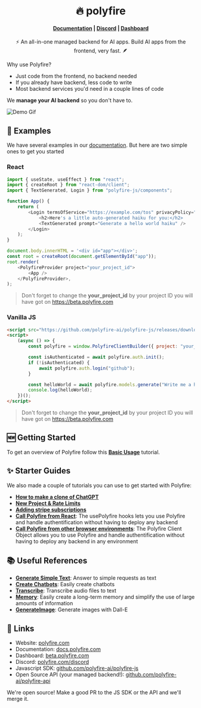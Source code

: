 <h1 align="center">🔥 polyfire</h1>

<h4 align="center">
    <a href="https://docs.polyfire.com">Documentation</a> |
    <a href="https://www.polyfire.com/discord">Discord</a> |  <a href="https://beta.polyfire.com">Dashboard</a>
</h4>

<p align="center">⚡ An all-in-one managed backend for AI apps. Build AI apps from the frontend, very fast. 🪶</p>

Why use Polyfire?

-   Just code from the frontend, no backend needed
-   If you already have backend, less code to write
-   Most backend services you'd need in a couple lines of code

We **manage your AI backend** so you don't have to.

![Demo Gif](https://files.readme.io/7442014-demo.gif)

## 🧰 Examples

We have several examples in our [documentation](https://docs.polyfire.com/). But here are two simple ones to get you started

### React

```js
import { useState, useEffect } from "react";
import { createRoot } from "react-dom/client";
import { TextGenerated, Login } from "polyfire-js/components";

function App() {
    return (
        <Login termsOfService="https://example.com/tos" privacyPolicy="https://example.com/privacy">
            <h2>Here's a little auto-generated haiku for you:</h2>
            <TextGenerated prompt="Generate a hello world haiku" />
        </Login>
    );
}

document.body.innerHTML = '<div id="app"></div>';
const root = createRoot(document.getElementById("app"));
root.render(
    <PolyfireProvider project="your_project_id">
        <App />
    </PolyfireProvider>,
);
```

> Don't forget to change the **your_project_id** by your project ID you will have got on https://beta.polyfire.com

### Vanilla JS

```html
<script src="https://github.com/polyfire-ai/polyfire-js/releases/download/0.2.7/polyfire-min-0.2.7.js"></script>
<script>
    (async () => {
        const polyfire = window.PolyfireClientBuilder({ project: "your_project_id" });

        const isAuthenticated = await polyfire.auth.init();
        if (!isAuthenticated) {
            await polyfire.auth.login("github");
        }

        const helloWorld = await polyfire.models.generate("Write me a hello world haiku");
        console.log(helloWorld);
    })();
</script>
```

> Don't forget to change the **your_project_id** by your project ID you will have got on https://beta.polyfire.com

## 🆕 Getting Started

To get an overview of Polyfire follow this **[Basic Usage](https://docs.polyfire.com/docs/basic-usage)** tutorial.

## ✨ Starter Guides

We also made a couple of tutorials you can use to get started with Polyfire:

-   **[How to make a clone of ChatGPT](https://docs.polyfire.com/docs/chatgpt-clone)**
-   **[New Project & Rate Limits](https://docs.polyfire.com/docs/new-project-rate-limit)**
-   **[Adding stripe subscriptions](https://docs.polyfire.com/docs/react-stripe-subscriptions)**
-   **[Call Polyfire from React](https://docs.polyfire.com/docs/usepolyfire)**: The usePolyfire hooks lets you use Polyfire and handle authentification without having to deploy any backend
-   **[Call Polyfire from other browser environments](https://docs.polyfire.com/docs/javascript)**: The Polyfire Client Object allows you to use Polyfire and handle authentification without having to deploy any backend in any environment

## 📚 Useful References

-   **[Generate Simple Text](https://docs.polyfire.com/reference/generate)**: Answer to simple requests as text
-   **[Create Chatbots](https://docs.polyfire.com/reference/chats)**: Easily create chatbots
-   **[Transcribe](https://docs.polyfire.com/reference/transcribe)**: Transcribe audio files to text
-   **[Memory](https://docs.polyfire.com/reference/embeddings)**: Easily create a long-term memory and simplify the use of large amounts of information
-   **[GenerateImage](https://docs.polyfire.com/reference/generate-image)**: Generate images with Dall-E

## 🔗 Links

-   Website: [polyfire.com](https://www.polyfire.com)
-   Documentation: [docs.polyfire.com](https://docs.polyfire.com)
-   Dashboard: [beta.polyfire.com](https://beta.polyfire.com)
-   Discord: [polyfire.com/discord](https://www.polyfire.com/discord)
-   Javascript SDK: [github.com/polyfire-ai/polyfire-js](https://www.github.com/polyfire-ai/polyfire-js)
-   Open Source API (your managed backend!): [github.com/polyfire-ai/polyfire-api](https://github.com/polyfire-ai/polyfire-api)

We're open source! Make a good PR to the JS SDK or the API and we'll merge it.
